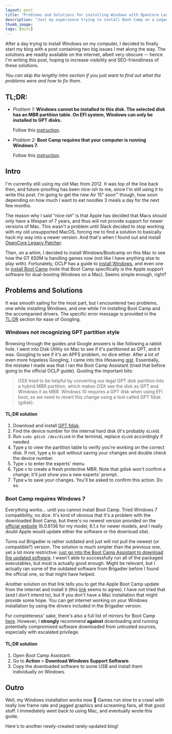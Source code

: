 ```yaml
---
layout: post
title: "Problems and Solutions for installing Windows with OpenCore Legacy Patcher"
description: "Just my experience trying to install Boot Camp on a Legacy Mac."
thumb_image: 
tags: [misc]
---
```


After a day trying to install Windows on my computer, I decided to finally start my blog with a post containing two big issues I met along the way. The solutions are readily available on the internet, albeit very obscure -- hence I'm writing this post, hoping to increase visibility and SEO-friendliness of these solutions.

*You can skip the lengthy intro section if you just want to find out what the problems were and how to fix them.*

## TL;DR:
- *Problem 1:* **Windows cannot be installed to this disk. The selected disk has an MBR partition table. On EFI system, Windows can only be installed to GPT disks.**

    Follow this [instruction](#tldr-solution).

- *Problem 2:* **Boot Camp requires that your computer is running Windows 7.**

    Follow this [instruction](#tldr-solution-1).

## Intro

I'm currently still using my old Mac from 2012. It was top of the line back then, and future-proofing has been nice-ish to me, since I'm still using it to write this post. I'm going to get the new Air 15" soon:tm: though, how soon depending on how much I want to eat noodles 3 meals a day for the next few months.

The reason why I said "nice-*ish*" is that Apple has decided that Macs should only have a lifespan of 7 years, and thus will not provide support for newer versions of Mac. This wasn't a problem until Slack decided to stop working with my old unsupported MacOS, forcing me to find a solution to basically hack my way into a newer version. And that's when I found out and install [OpenCore Legacy Patcher](https://dortania.github.io/OpenCore-Legacy-Patcher/).

Then, on a whim, I decided to install Windows/Bootcamp on this Mac to see how the GT 650M is handling games now (not like I have anything else to play with). Fortunately, OCLP has a guide to [install Windows](https://dortania.github.io/OpenCore-Legacy-Patcher/WINDOWS.html), and even one to [install Boot Camp](https://dortania.github.io/OpenCore-Post-Install/multiboot/bootcamp.html) (note that Boot Camp specifically is the Apple support software for dual-booting Windows on a Mac). Seems simple enough, right?

## Problems and Solutions

It was smooth sailing for the most part, but I encountered two problems, one while installing Windows, and one while I'm installing Boot Camp and the accompanied drivers. The specific error message is provided in the [TL;DR](#tldr) section for ease of Googling.

### Windows not recognizing GPT partition style

Browsing through the guides and Google answers is like following a rabbit hole. I went into Disk Utility on Mac to see if it's partitioned as GPT, and it was. Googling to see if it's an APFS problem, no dice either. After a lot of even more hopeless Googling, I came into this lifesaving [gist](https://gist.github.com/oznu/8796d08d73315483c3b26e79a8e3d350). Essentially, the mistake I made was that I ran the Boot Camp Assistant (tried that before going to the official OCLP guide). Quoting the important bits:

> OSX tried to be helpful by converting our legal GPT disk partition into a hybrid MBR partition, which makes OSX see the disk as GPT and Windows it as MBR. Windows 10 requires a GPT disk when using EFI boot, so we need to revert this change using a tool called GPT fdisk (gdisk).

#### TL;DR solution
1. Download and install [GPT fdisk](https://sourceforge.net/projects/gptfdisk/).
2. Find the device number for the internal hard disk (it's probably `disk0`).
3. Run `sudo gdisk /dev/disk0` in the terminal, replace `disk0` accordingly if needed.
4. Type `p` to view the partition table to verify you're working on the correct disk. If not, type `q` to quit without saving your changes and double check the device number.
5. Type `x` to enter the experts' menu.
6. Type `n` to create a fresh protective MBR. Note that gdisk won't confirm a change; it'll just show you a new experts' prompt.
7. Type `w` to save your changes. You'll be asked to confirm this action. Do so.

### Boot Camp requires Windows 7
Everything works... until you cannot install Boot Camp. Tried Windows 7 compatibility, no dice. It's kind of obvious that it's a problem with the downloaded Boot Camp, but there's no newest version provided on the [official website](https://support.apple.com/downloads/bootcamp) (6.0.6136 for my model, 6.1.x for newer models, and I really doubt Apple would update either the software or the download site).

Turns out Brigadier is rather outdated and just will not pull the newest (or compatible?) version. The solution is much simpler than the previous one, yet a lot more restrictive: [just go into the Boot Camp Assistant to download the updated software](https://discussions.apple.com/thread/7189652). I wasn't able to successfully run all of the packaged executables, but most is actually good enough. Might be relevant, but I actually ran some of the outdated software from Brigadier before I found the official one, so that might have helped.

Another solution on that link tells you to get the Apple Boot Camp update from the internet and install it (this [link](https://digiex.net/threads/apple-windows-10-bootcamp-6-drivers-download-applebcupdate-exe-april-1st-2016.14828/) seems to agree). I have not tried that (and I don't intend to), but if you don't have a Mac installation that might provide some hope. You can get internet working on your Windows installation by using the drivers included in the Brigadier version.

For completeness' sake, there's also a full list of mirrors for Boot Camp [here](https://www.applex.net/pages/bootcamp/). However, I **strongly** recommend **against** downloading and running potentially compromised software downloaded from untrusted sources, especially with escalated privilege.

#### TL;DR solution
1. Open Boot Camp Assistant.
2. Go to **Action** > **Download Windows Support Software**.
3. Copy the downloaded software to some USB and install them individually on Windows.

## Outro
Well, my Windows installation works now :shrug: Games run slow to a crawl with really low frame rate and jagged graphics and screaming fans, all that good stuff. I immediately went back to using Mac, and eventually wrote this guide.

Here's to another newly-created rarely-updated blog!